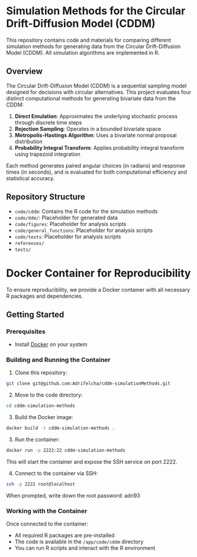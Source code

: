 # Simulation Methods for the Circular Drift-Diffusion Model (CDDM)

This repository contains code and materials for comparing different simulation methods for generating data from the Circular Drift-Diffusion Model (CDDM). All simulation algorithms are implemented in R.


## Overview

The Circular Drift-Diffusion Model (CDDM) is a sequential sampling model designed for decisions with circular alternatives. This project evaluates four distinct computational methods for generating bivariate data from the CDDM:

1. **Direct Emulation**: Approximates the underlying stochastic process through discrete time steps
2. **Rejection Sampling**: Operates in a bounded bivariate space
3. **Metropolis-Hastings Algorithm**: Uses a bivariate normal proposal distribution
4. **Probability Integral Transform**: Applies probability integral transform using trapezoid integration


Each method generates paired angular choices (in radians) and response times (in seconds), and is evaluated for both computational efficiency and statistical accuracy.

## Repository Structure

- `code/cddm`: Contains the R code for the simulation methods
- `code/ddm/`: Placeholder for generated data
- `code/figures`: Placeholder for analysis scripts
- `code/general_functions`: Placeholder for analysis scripts
- `code/tests`: Placeholder for analysis scripts
- `references/`
- `tests/`

# Docker Container for Reproducibility

To ensure reproducibility, we provide a Docker container with all necessary R packages and dependencies.

## Getting Started

### Prerequisites
- Install [Docker](https://docs.docker.com/get-docker/) on your system

### Building and Running the Container

1. Clone this repository:

```bash
git clone git@github.com:Adrifelcha/cddm-simulationMethods.git
```

2. Move to the code directory:

```bash
cd cddm-simulation-methods
```

3. Build the Docker image:

```bash
docker build -t cddm-simulation-methods .
```

3. Run the container:

```bash
docker run -p 2222:22 cddm-simulation-methods
```

This will start the container and expose the SSH service on port 2222. 

4. Connect to the container via SSH:

```bash
ssh -p 2222 root@localhost
```

When prompted, write down the root password: adri93

### Working with the Container

Once connected to the container:
- All required R packages are pre-installed
- The code is available in the `/app/code/cddm` directory
- You can run R scripts and interact with the R environment



